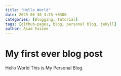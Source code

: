 ```yaml
---
title: "Hello World"
date: 2025-06-30 3:15 +0300
categories: [Blogging, Tutorial]
tags: [github-pages, blog, personal blog, jekyll]
author: Asad Faizee
---
```


# My first ever blog post

Hello World This is My Personal Blog. 

